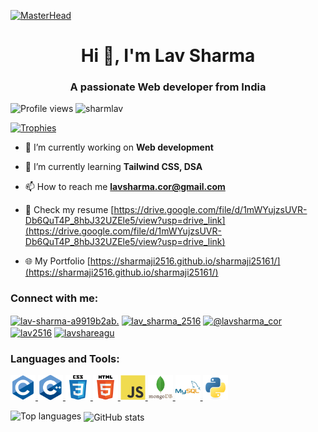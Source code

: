 [![MasterHead](https://user-images.githubusercontent.com/90236635/232446433-d5540fa2-fe28-4bb8-b929-cdb51fe61336.gif)](https://rishavchanda.io)
<h1 align="center">Hi 👋, I'm Lav Sharma</h1>
<h3 align="center">A passionate Web developer from India</h3>
<img align="right" alt="sharmlav" width="400" src="https://raw.githubusercontent.com/TheDudeThatCode/TheDudeThatCode/master/Assets/Designer.gif">

<p align="left"> <img src="https://komarev.com/ghpvc/?username=sharmaji2516&label=Profile%20views&color=0e75b6&style=flat" alt="Profile views" /> </p>

<p align="left"> <a href="https://github.com/ryo-ma/github-profile-trophy"><img src="https://github-profile-trophy.vercel.app/?username=sharmaji2516" alt="Trophies" /></a> </p>

- 🔭 I’m currently working on **Web development**

- 🌱 I’m currently learning **Tailwind CSS, DSA**

- 📫 How to reach me **lavsharma.cor@gmail.com**

- 📄 Check my resume [https://drive.google.com/file/d/1mWYujzsUVR-Db6QuT4P_8hbJ32UZEle5/view?usp=drive_link](https://drive.google.com/file/d/1mWYujzsUVR-Db6QuT4P_8hbJ32UZEle5/view?usp=drive_link)

- 🌐 My Portfolio [https://sharmaji2516.github.io/sharmaji25161/](https://sharmaji2516.github.io/sharmaji25161/)

<h3 align="left">Connect with me:</h3>
<p align="left">
<a href="https://linkedin.com/in/lav-sharma-a9919b2ab." target="blank"><img align="center" src="https://raw.githubusercontent.com/rahuldkjain/github-profile-readme-generator/master/src/images/icons/Social/linked-in-alt.svg" alt="lav-sharma-a9919b2ab." height="30" width="40" /></a>
<a href="https://instagram.com/lav_sharma_2516" target="blank"><img align="center" src="https://raw.githubusercontent.com/rahuldkjain/github-profile-readme-generator/master/src/images/icons/Social/instagram.svg" alt="lav_sharma_2516" height="30" width="40" /></a>
<a href="https://www.hackerrank.com/@lavsharma_cor" target="blank"><img align="center" src="https://raw.githubusercontent.com/rahuldkjain/github-profile-readme-generator/master/src/images/icons/Social/hackerrank.svg" alt="@lavsharma_cor" height="30" width="40" /></a>
<a href="https://www.leetcode.com/lav2516" target="blank"><img align="center" src="https://raw.githubusercontent.com/rahuldkjain/github-profile-readme-generator/master/src/images/icons/Social/leet-code.svg" alt="lav2516" height="30" width="40" /></a>
<a href="https://auth.geeksforgeeks.org/user/lavshareagu" target="blank"><img align="center" src="https://raw.githubusercontent.com/rahuldkjain/github-profile-readme-generator/master/src/images/icons/Social/geeks-for-geeks.svg" alt="lavshareagu" height="30" width="40" /></a>
</p>

<h3 align="left">Languages and Tools:</h3>
<p align="left"> 
    <a href="https://www.cprogramming.com/" target="_blank" rel="noreferrer"> 
        <img src="https://raw.githubusercontent.com/devicons/devicon/master/icons/c/c-original.svg" alt="c" width="40" height="40"/> 
    </a> 
    <a href="https://www.w3schools.com/cpp/" target="_blank" rel="noreferrer"> 
        <img src="https://raw.githubusercontent.com/devicons/devicon/master/icons/cplusplus/cplusplus-original.svg" alt="cplusplus" width="40" height="40"/> 
    </a> 
    <a href="https://www.w3schools.com/css/" target="_blank" rel="noreferrer"> 
        <img src="https://raw.githubusercontent.com/devicons/devicon/master/icons/css3/css3-original-wordmark.svg" alt="css3" width="40" height="40"/> 
    </a> 
    <a href="https://www.w3.org/html/" target="_blank" rel="noreferrer"> 
        <img src="https://raw.githubusercontent.com/devicons/devicon/master/icons/html5/html5-original-wordmark.svg" alt="html5" width="40" height="40"/> 
    </a> 
    <a href="https://developer.mozilla.org/en-US/docs/Web/JavaScript" target="_blank" rel="noreferrer"> 
        <img src="https://raw.githubusercontent.com/devicons/devicon/master/icons/javascript/javascript-original.svg" alt="javascript" width="40" height="40"/> 
    </a> 
    <a href="https://www.mongodb.com/" target="_blank" rel="noreferrer"> 
        <img src="https://raw.githubusercontent.com/devicons/devicon/master/icons/mongodb/mongodb-original-wordmark.svg" alt="mongodb" width="40" height="40"/> 
    </a> 
    <a href="https://www.mysql.com/" target="_blank" rel="noreferrer"> 
        <img src="https://raw.githubusercontent.com/devicons/devicon/master/icons/mysql/mysql-original-wordmark.svg" alt="mysql" width="40" height="40"/> 
    </a> 
    <a href="https://www.python.org" target="_blank" rel="noreferrer"> 
        <img src="https://raw.githubusercontent.com/devicons/devicon/master/icons/python/python-original.svg" alt="python" width="40" height="40"/> 
    </a> 
</p>

<p><img align="left" src="https://github-readme-stats.vercel.app/api/top-langs?username=sharmaji2516&show_icons=true&locale=en&layout=compact&langs_count=8&hide=c,csharp" alt="Top languages" /></p>

<p>&nbsp;<img align="center" src="https://github-readme-stats.vercel.app/api?username=sharmaji2516&show_icons=true&locale=en" alt="GitHub stats" /></p>
